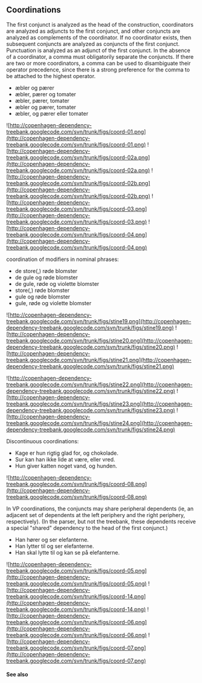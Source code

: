 ## Coordinations ##

The first conjunct is analyzed as the head of the construction, coordinators are analyzed as adjuncts to the first conjunct, and other conjuncts are analyzed as complements of the coordinator. If no coordinator exists, then subsequent conjuncts are analyzed as conjuncts of the first conjunct. Punctuation is analyzed as an adjunct of the first conjunct. In the absence of a coordinator, a comma must obligatorily separate the conjuncts. If there are two or more coordinators, a comma can be used to disambiguate their operator precedence, since there is a strong preference for the comma to be attached to the highest operator.

  * æbler og pærer
  * æbler, pærer og tomater
  * æbler, pærer, tomater
  * æbler og pærer, tomater
  * æbler, og pærer eller tomater

![http://copenhagen-dependency-treebank.googlecode.com/svn/trunk/figs/coord-01.png](http://copenhagen-dependency-treebank.googlecode.com/svn/trunk/figs/coord-01.png) ![http://copenhagen-dependency-treebank.googlecode.com/svn/trunk/figs/coord-02a.png](http://copenhagen-dependency-treebank.googlecode.com/svn/trunk/figs/coord-02a.png) ![http://copenhagen-dependency-treebank.googlecode.com/svn/trunk/figs/coord-02b.png](http://copenhagen-dependency-treebank.googlecode.com/svn/trunk/figs/coord-02b.png) ![http://copenhagen-dependency-treebank.googlecode.com/svn/trunk/figs/coord-03.png](http://copenhagen-dependency-treebank.googlecode.com/svn/trunk/figs/coord-03.png) ![http://copenhagen-dependency-treebank.googlecode.com/svn/trunk/figs/coord-04.png](http://copenhagen-dependency-treebank.googlecode.com/svn/trunk/figs/coord-04.png)

coordination of modifiers in nominal phrases:

  * de store(,) røde blomster
  * de gule og røde blomster
  * de gule, røde og violette blomster
  * store(,) røde blomster
  * gule og røde blomster
  * gule, røde og violette blomster

![http://copenhagen-dependency-treebank.googlecode.com/svn/trunk/figs/stine19.png](http://copenhagen-dependency-treebank.googlecode.com/svn/trunk/figs/stine19.png) ![http://copenhagen-dependency-treebank.googlecode.com/svn/trunk/figs/stine20.png](http://copenhagen-dependency-treebank.googlecode.com/svn/trunk/figs/stine20.png) ![http://copenhagen-dependency-treebank.googlecode.com/svn/trunk/figs/stine21.png](http://copenhagen-dependency-treebank.googlecode.com/svn/trunk/figs/stine21.png)

![http://copenhagen-dependency-treebank.googlecode.com/svn/trunk/figs/stine22.png](http://copenhagen-dependency-treebank.googlecode.com/svn/trunk/figs/stine22.png) ![http://copenhagen-dependency-treebank.googlecode.com/svn/trunk/figs/stine23.png](http://copenhagen-dependency-treebank.googlecode.com/svn/trunk/figs/stine23.png) ![http://copenhagen-dependency-treebank.googlecode.com/svn/trunk/figs/stine24.png](http://copenhagen-dependency-treebank.googlecode.com/svn/trunk/figs/stine24.png)

Discontinuous coordinations:

  * Kage er hun rigtig glad for, og chokolade.
  * Sur kan han ikke lide at være, eller vred.
  * Hun giver katten noget vand, og hunden.

![http://copenhagen-dependency-treebank.googlecode.com/svn/trunk/figs/coord-08.png](http://copenhagen-dependency-treebank.googlecode.com/svn/trunk/figs/coord-08.png)

In VP coordinations, the conjuncts may share peripheral dependents (ie, an adjacent set of dependents at the left periphery and the right periphery, respectively). (In the parser, but not the treebank, these dependents receive a special "shared" dependency to the head of the first conjunct.)

  * Han hører og ser elefanterne.
  * Han lytter til og ser elefanterne.
  * Han skal lytte til og kan se på elefanterne.

![http://copenhagen-dependency-treebank.googlecode.com/svn/trunk/figs/coord-05.png](http://copenhagen-dependency-treebank.googlecode.com/svn/trunk/figs/coord-05.png) ![http://copenhagen-dependency-treebank.googlecode.com/svn/trunk/figs/coord-14.png](http://copenhagen-dependency-treebank.googlecode.com/svn/trunk/figs/coord-14.png) ![http://copenhagen-dependency-treebank.googlecode.com/svn/trunk/figs/coord-06.png](http://copenhagen-dependency-treebank.googlecode.com/svn/trunk/figs/coord-06.png) ![http://copenhagen-dependency-treebank.googlecode.com/svn/trunk/figs/coord-07.png](http://copenhagen-dependency-treebank.googlecode.com/svn/trunk/figs/coord-07.png)


#### See also ####


